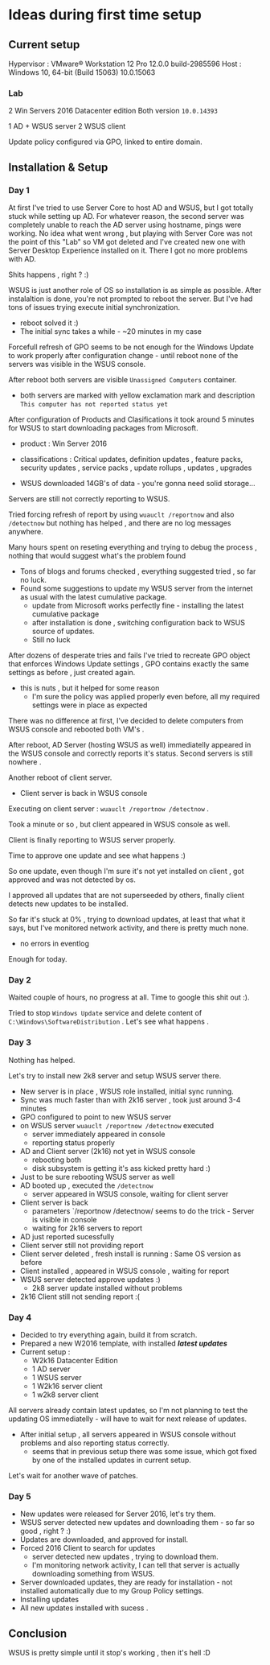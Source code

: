 # Ideas during first time setup

## Current setup

Hypervisor : VMware® Workstation 12 Pro 12.0.0 build-2985596
Host : Windows 10, 64-bit  (Build 15063) 10.0.15063

### Lab

2 Win Servers 2016 Datacenter edition
Both version `10.0.14393`

1 AD + WSUS server
2 WSUS client

Update policy configured via GPO, linked to entire domain.


## Installation & Setup

### Day 1
At first I've tried to use Server Core to host AD and WSUS, but I got totally stuck
while setting up AD. For whatever reason, the second server was completely unable to reach the AD server using hostname, pings were working.
No idea what went wrong , but playing with Server Core was not the point of this "Lab" so VM got deleted and I've created new one with Server Desktop Experience installed on it. There I got no more problems with AD.

Shits happens , right ? :)

WSUS is just another role of OS so installation is as simple as possible. After instalaltion is done, you're not prompted to reboot the server.
But I've had tons of issues trying execute initial synchronization.

- reboot solved it :)
- The initial sync takes a while - ~20 minutes in my case

Forcefull refresh of GPO seems to be not enough for the Windows Update to work properly after configuration change - until reboot none of the servers was visible in the WSUS console.

After reboot both servers are visible `Unassigned Computers` container.

- both servers are marked with yellow exclamation mark and description `This computer has not reported status yet`

After configuration of Products and Clasifications it took around 5 minutes for WSUS to start downloading packages from Microsoft.

- product : Win Server 2016
- classifications : Critical updates, definition updates , feature packs, security updates , service packs , update rollups , updates , upgrades

- WSUS downloaded 14GB's of data - you're gonna need solid storage...


Servers are still not correctly reporting to WSUS.

Tried forcing refresh of report by using `wuauclt /reportnow` and also `/detectnow` but nothing has helped , and there are no log messages anywhere.

Many hours spent on reseting everything and trying to debug the process , nothing that would suggest what's the problem found

- Tons of blogs and forums checked , everything suggested tried , so far no luck.
- Found some suggestions to update my WSUS server from the internet as usual with the latest cumulative package.
  - update from Microsoft works perfectly fine - installing the latest cumulative package
  - after installation is done , switching configuration back to WSUS source of updates.
  - Still no luck

After dozens of desperate tries and fails I've tried to recreate GPO object that enforces Windows Update settings , GPO contains exactly the same settings as before , just created again.

- this is nuts , but it helped for some reason
  - I'm sure the policy was applied properly even before, all my required settings     were in place as expected

There was no difference at first, I've decided to delete computers from WSUS console and rebooted both VM's .

After reboot, AD Server (hosting WSUS as well) immediatelly appeared in the WSUS console and correctly reports it's status. Second servers is still nowhere .

Another reboot of client server.

- Client server is back in WSUS console

Executing on client server : `wuauclt /reportnow /detectnow` .

Took a minute or so , but client appeared in WSUS console as well.

Client is finally reporting to WSUS server properly.

Time to approve one update and see what happens :)

So one update, even though I'm sure it's not yet installed on client , got approved and was not detected by os.

I approved all updates that are not superseeded by others, finally client detects new updates to be installed.

So far it's stuck at 0% , trying to download updates, at least that what it says, but I've monitored network activity, and there is pretty much none.

- no errors in eventlog

Enough for today.

### Day 2

Waited couple of hours, no progress at all. Time to google this shit out :).

Tried to stop `Windows Update` service and delete content of `C:\Windows\SoftwareDistribution` . Let's see what happens .

### Day 3

Nothing has helped.

Let's try to install new 2k8 server and setup WSUS server there.

- New server is in place , WSUS role installed, initial sync running.
- Sync was much faster than with 2k16 server , took just around 3-4 minutes
- GPO configured to point to new WSUS server
- on WSUS server `wuauclt /reportnow /detectnow` executed
  - server immediately appeared in console
  - reporting status properly
- AD and Client server (2k16) not yet in WSUS console
  - rebooting both
  - disk subsystem is getting it's ass kicked pretty hard :)
- Just to be sure rebooting WSUS server as well
- AD booted up , executed the `/detectnow`
  - server appeared in WSUS console, waiting for client server
- Client server is back
  - parameters `/reportnow /detectnow/ seems to do the trick - Server is visible in console
  - waiting for 2k16 servers to report
- AD just reported sucessfully
- Client server still not providing report
- Client server deleted , fresh install is running : Same OS version as before
- Client installed , appeared in WSUS console , waiting for report
- WSUS server detected approve updates :)
  - 2k8 server update installed without problems
- 2k16 Client still not sending report :(


### Day 4

- Decided to try everything again, build it from scratch.
- Prepared a new W2016 template, with installed ***latest updates***
- Current setup : 
  - W2k16 Datacenter Edition
  - 1 AD server
  - 1 WSUS server
  - 1 W2k16 server client
  - 1 w2k8 server client

All servers already contain latest updates, so I'm not planning to test the updating OS immediatelly - will have to wait for next release of updates.

- After initial setup , all servers appeared in WSUS console without problems and also reporting status correctly.
  - seems that in previous setup there was some issue, which got fixed by one of the installed updates in current setup.

Let's wait for another wave of patches.


### Day 5
- New updates were released for Server 2016, let's try them.
- WSUS server detected new updates and downloading them - so far so good , right ? :)
- Updates are downloaded, and approved for install.
- Forced 2016 Client to search for updates
  - server detected new updates , trying to download them.
  - I'm monitoring network activity, I can tell that server is actually downloading something from WSUS.
- Server downloaded updates, they are ready for installation - not installed automatically due to my Group Policy settings.
- Installing updates
- All new updates installed with sucess .

## Conclusion
WSUS is pretty simple until it stop's working , then it's hell :D